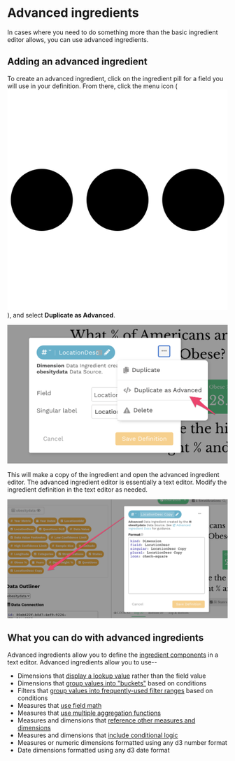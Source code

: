 # Advanced ingredients

In cases where you need to do something more than the basic ingredient editor allows, you can use advanced ingredients. 

## Adding an advanced ingredient

To create an advanced ingredient, click on the ingredient pill for a field you will use in your definition. From there, click the menu icon \(![](../../../.gitbook/assets/ellipsis-h-solid.svg)\), and select **Duplicate as Advanced**. 

![Select Duplicate as Advanced to create an advanced ingredient](../../../.gitbook/assets/image%20%2836%29.png)

This will make a copy of the ingredient and open the advanced ingredient editor. The advanced ingredient editor is essentially a text editor. Modify the ingredient definition in the text editor as needed. 

![Duplicate ingredient created with text editor](../../../.gitbook/assets/image%20%2843%29.png)

## What you can do with advanced ingredients

Advanced ingredients allow you to define the [ingredient components](../add-a-data-source.md#ingredient-components) in a text editor. Advanced ingredients allow you to use--

* Dimensions that [display a lookup value](lookup-dimensions.md) rather than the field value
* Dimensions that [group values into "buckets"](bucketed-dimensions.md) based on conditions 
* Filters that [group values into frequently-used filter ranges](quickselect-filters-incomplete.md) based on conditions
* Measures that [use field math](complex-formulas-incomplete.md#field-math)
* Measures that [use multiple aggregation functions](complex-formulas-incomplete.md#multiple-aggregate-functions)
* Measures and dimensions that [reference other measures and dimensions](complex-formulas-incomplete.md#references-to-other-measures-and-dimensions)
* Measures and dimensions that [include conditional logic](complex-formulas-incomplete.md#conditional-logic)
* Measures or numeric dimensions formatted using any d3 number format
* Date dimensions formatted using any d3 date format

